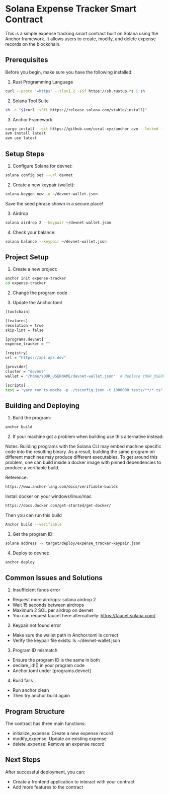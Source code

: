 # Solana Expense Tracker Smart Contract

This is a simple expense tracking smart contract built on Solana using the Anchor framework. It allows users to create, modify, and delete expense records on the blockchain.

## Prerequisites

Before you begin, make sure you have the following installed:

1. Rust Programming Language
```bash
curl --proto '=https' --tlsv1.2 -sSf https://sh.rustup.rs | sh
```

2. Solana Tool Suite
```bash
sh -c "$(curl -sSfL https://release.solana.com/stable/install)"
```

3. Anchor Framework
```bash
cargo install --git https://github.com/coral-xyz/anchor avm --locked --force
avm install latest
avm use latest
```

## Setup Steps

1. Configure Solana for devnet:
```bash
solana config set --url devnet
```

2. Create a new keypair (wallet):
```bash
solana-keygen new -o ~/devnet-wallet.json
```
Save the seed phrase shown in a secure place!

3. Airdrop
```bash
solana airdrop 2 --keypair ~/devnet-wallet.json
```

4. Check your balance:
```bash
solana balance --keypair ~/devnet-wallet.json
```

## Project Setup
1. Create a new project:

```bash
anchor init expense-tracker
cd expense-tracker
```

2. Change the program code

3. Update the Anchor.toml
```bash
[toolchain]

[features]
resolution = true
skip-lint = false

[programs.devnet]
expense_tracker = ""

[registry]
url = "https://api.apr.dev"

[provider]
cluster = "devnet"
wallet = "/home/YOUR_USERNAME/devnet-wallet.json"  # Replace YOUR_USERNAME with your actual username

[scripts]
test = "yarn run ts-mocha -p ./tsconfig.json -t 1000000 tests/**/*.ts"
```
## Building and Deploying

1. Build the program:

```bash
anchor build
```

2. If your machine got a problem when building use this alternative instead:

Notes. Building programs with the Solana CLI may embed machine specific code into the resulting binary. As a result, building the same program on different machines may produce different executables. To get around this problem, one can build inside a docker image with pinned dependencies to produce a verifiable build.

Reference:
```bash
https://www.anchor-lang.com/docs/verifiable-builds
```

Install docker on your windows/linux/mac
```bash
https://docs.docker.com/get-started/get-docker/
```

Then you can run this build
```bash
Anchor build --verifiable
```

3. Get the program ID:
```bash
solana address -k target/deploy/expense_tracker-keypair.json
```

4. Deploy to devnet:
```bash
anchor deploy
```
## Common Issues and Solutions

1. Insufficient funds error
- Request more airdrops: solana airdrop 2
- Wait 15 seconds between airdrops
- Maximum 2 SOL per airdrop on devnet
- You can request faucet here alternatively: https://faucet.solana.com/

2. Keypair not found error
- Make sure the wallet path in Anchor.toml is correct
- Verify the keypair file exists: ls ~/devnet-wallet.json


3. Program ID mismatch
- Ensure the program ID is the same in both
- declare_id!() in your program code
- Anchor.toml under [programs.devnet]

4. Build fails
- Run anchor clean
- Then try anchor build again

## Program Structure
The contract has three main functions:

- initialize_expense: Create a new expense record
- modify_expense: Update an existing expense
- delete_expense: Remove an expense record

## Next Steps
After successful deployment, you can:

- Create a frontend application to interact with your contract
- Add more features to the contract
